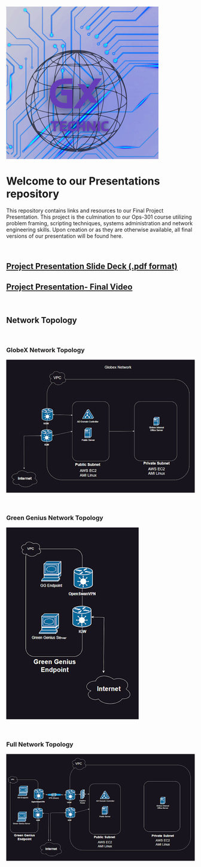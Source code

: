 ![Logo](./Assets/Logo.png)

# Welcome to our Presentations repository

 This repository contains links and resources to our Final Project Presentation. This project is the culmination to our Ops-301 course utilizing problem framing, scripting techniques, systems administration and network engineering skills. Upon creation or as they are otherwise available, all final versions of our presentation will be found here.

<br>

## [Project Presentation Slide Deck (.pdf format)]()

## [Project Presentation- Final Video]()

<br>

## Network Topology

<!-- ![Network Topology](./Topology/Topology_v1.pngG) -->

<br>

### GlobeX Network Topology

![GlobeX Network Topology](./Assets/GlobeXTop.png)

<br>

### Green Genius Network Topology

![Green Genius Network Topology](./Assets/GreenGenius.png)

<br>

### Full Network Topology

![Full Network Topology](./Assets/FullNetwork.png)
